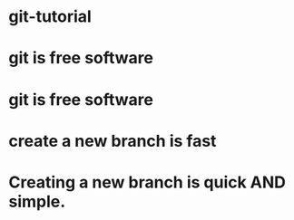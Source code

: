 # git-tutorial
# git is free software
# git is free software
# create a new branch is fast
# Creating a new branch is quick AND simple.

